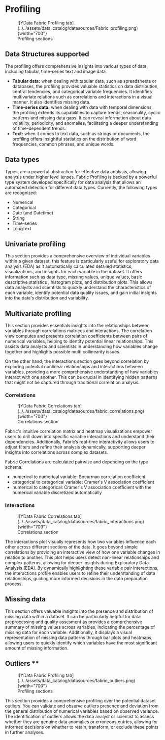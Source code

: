 # Profiling

<figure markdown>
   ![YData Fabric Profiling tab](../../assets/data_catalog/datasources/Fabric_profiling.png){width="700"}
   <figcaption>Profiling sections</figcaption>
</figure>

## Data Structures supported

The profiling offers comprehensive insights into various types of data, including tabular, time-series text and image data.

- **Tabular data:** when dealing with tabular data, such as spreadsheets or databases, the profiling provides valuable statistics on data distribution, central tendencies, and categorical variable frequencies.
It identifies multivariate relations such as correlations and interactions in a visual manner. It also identifies missing data.
- **Time-series data:** when dealing with data with temporal dimensions, the profiling extends its capabilities to capture trends, seasonality, cyclic patterns and missing data gaps.
It can reveal information about data volatility, periodicity, and anomalies, facilitating a deeper understanding of time-dependent trends.
- **Text:**  when it comes to text data, such as strings or documents, the profiling offers insightful statistics on the distribution of word frequencies, common phrases, and unique words.

## Data types
Types, are a powerful abstraction for effective data analysis, allowing analysis under higher level lenses.
Fabric Profiling is backed by a powerful type system developed specifically for data analysis that allows an automated detection for different data types.
Currently, the following types are recognized:

- Numerical
- Categorical
- Date (and Datetime)
- String
- Time-series
- LongText

## Univariate profiling

This section provides a comprehensive overview of individual variables within a given dataset, this feature is particularly useful for exploratory data analysis (EDA)
as it automatically calculated detailed statistics, visualizations, and insights for each variable in the dataset. It offers information such as data type, missing values, unique values, basic descriptive statistics
, histogram plots, and distribution plots. This allows data analysts and scientists to quickly understand the characteristics of each variable, identify potential data quality issues, and gain initial insights into the data's distribution and variability.

## Multivariate profiling

This section provides essentials insights into the relationships between variables through correlations matrices and interactions.
The correlation view computes and presents correlation coefficients between pairs of numerical variables, helping to identify potential linear relationships.
This assists data analysts and scientists in understanding how variables change together and highlights possible multi collinearity issues.

On the other hand, the interactions section goes beyond correlation by exploring potential nonlinear relationships and interactions between variables, providing a more comprehensive understanding of how variables interact with one another.
This can be crucial in identifying hidden patterns that might not be captured through traditional correlation analysis.

### Correlations

<figure markdown>
   ![YData Fabric Correlations tab](../../assets/data_catalog/datasources/fabric_correlations.png){width="700"}
   <figcaption>Correlations section</figcaption>
</figure>

Fabric's intuitive correlation matrix and heatmap visualizations empower users to drill down into specific variable interactions and understand
their dependencies. Additionally, Fabric’s real-time interactivity allows users to adjust filters and refine their analysis dynamically, supporting deeper insights into correlations across complex datasets.

Fabric Correlations are calculated pairwise and depending on the type schema:
- numerical to numerical variable: Spearman correlation coefficient
- categorical to categorical variable: Cramer's V association coefficient
- numerical to categorical: Cramer's V association coefficient with the numerical variable discretized automatically

### Interactions

<figure markdown>
   ![YData Fabric Correlations tab](../../assets/data_catalog/datasources/fabric_interactions.png){width="700"}
   <figcaption>Correlations section</figcaption>
</figure>

The interactions plot visually represents how two variables influence each other across different sections of the data.
It goes beyond simple correlations by providing an interactive view of how one variable changes in relation to another.
This plot helps users detect non-linear relationships and complex patterns, allowing for deeper insights during Exploratory Data Analysis (EDA).
By dynamically highlighting these variable pair interactions, the interactions profile enables users to refine their understanding of data relationships,
guiding more informed decisions in the data preparation process.

## Missing data

This section offers valuable insights into the presence and distribution of missing data within a dataset. It can be particularly helpful for data preprocessing and quality assesment as
provides a comprehensive summary of missing values across variables, indicating the percentage of missing data for each variable. Additionally, it displays a visual representation of missing data patterns through bar plots and heatmaps,
allowing users to quickly identify which variables have the most significant amount of missing information.

## Outliers **

<figure markdown>
   ![YData Fabric Profiling tab](../../assets/data_catalog/datasources/fabric_outliers.png){width="700"}
   <figcaption>Profiling sections</figcaption>
</figure>

This section provides a comprehensive profiling over the potential dataset outliers. You can validate and observe outliers presence and deviation from the general distribution of numerical variables
based on observed variance.
The identification of outliers allows the data analyst or scientist to assess whether they are genuine data anomalies or erroneous entries, allowing for informed decisions on whether to retain, transform, or exclude these points in further analyses.
